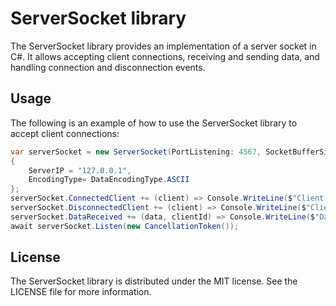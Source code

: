 # ServerSocket library

The ServerSocket library provides an implementation of a server socket in C#. It allows accepting client connections, receiving and sending data, and handling connection and disconnection events.

## Usage

The following is an example of how to use the ServerSocket library to accept client connections:
```csharp
var serverSocket = new ServerSocket(PortListening: 4567, SocketBufferSize: 1024)
{
    ServerIP = "127.0.0.1",
    EncodingType= DataEncodingType.ASCII
};
serverSocket.ConnectedClient += (client) => Console.WriteLine($"Client connected: {client}");
serverSocket.DisconnectedClient += (client) => Console.WriteLine($"Client disconnected: {client}");
serverSocket.DataReceived += (data, clientId) => Console.WriteLine($"Data received: {data} from client: {clientId}");
await serverSocket.Listen(new CancellationToken());
```

## License 

The ServerSocket library is distributed under the MIT license. See the LICENSE file for more information.
